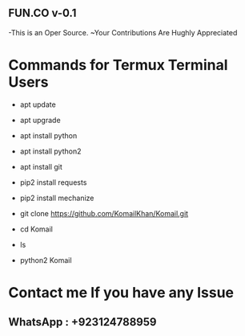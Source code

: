 
## FUN.CO v-0.1
 -This is an Oper Source.
 ~Your Contributions Are Hughly Appreciated


# Commands for Termux Terminal Users

 * apt update
 
 * apt upgrade
 
 * apt install python
 
 * apt install python2
 
 * apt install git
 
 * pip2 install requests
 
 * pip2 install mechanize
 
 * git clone https://github.com/KomailKhan/Komail.git
 
 * cd Komail
 
 * ls
 
 * python2 Komail


# Contact me If you have any Issue

  ## WhatsApp : +923124788959
